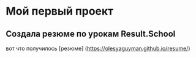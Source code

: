 # Мой первый проект
## Создала резюме по урокам Result.School
вот что получилось [резюме] (https://olesyaguyman.github.io/resume/)
